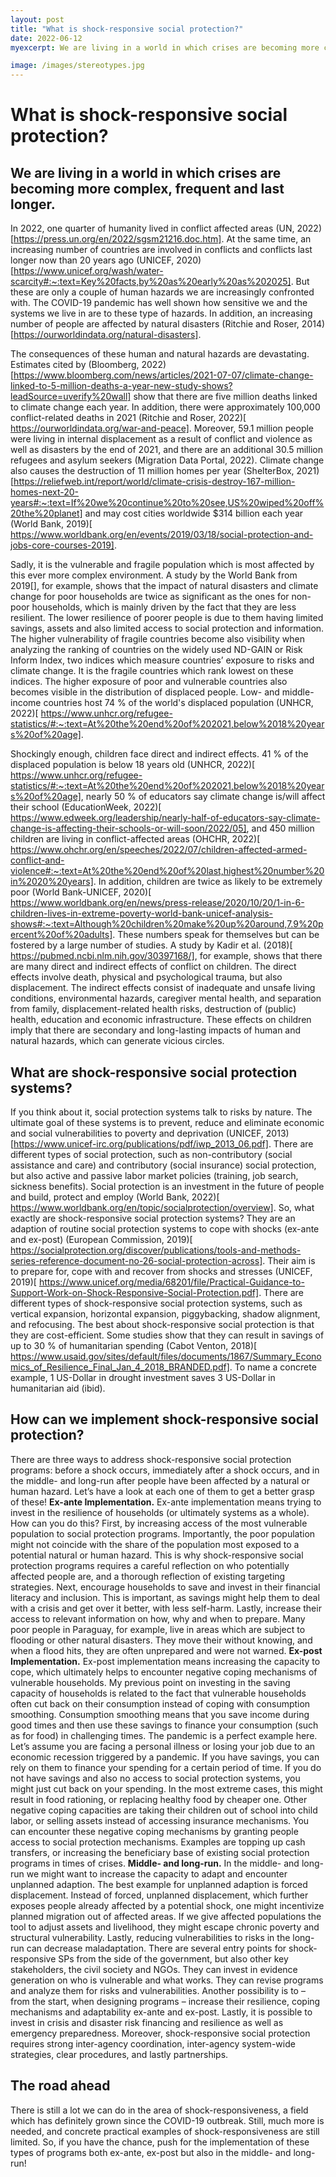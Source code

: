 ```yaml
---
layout: post
title: "What is shock-responsive social protection?"
date: 2022-06-12
myexcerpt: We are living in a world in which crises are becoming more complex, frequent and last longer. Sadly, it is the vulnerable and fragile population which is most affected by this ever more complex environment. What are shock-responsive social protection systems? While social protection systems are risk-oriented by nature, shock-responsive social protection programs go one step further and take a risk and vulnerability perspective. They try to address potentially destructive human and natural hazards before, immediately after, and in the long-run after a particular shock hit. There is still a lot we can do in the area of shock-responsiveness, a field which has definitely grown since the COVID-19 outbreak.

image: /images/stereotypes.jpg
---
```


# What is shock-responsive social protection? 

## We are living in a world in which crises are becoming more complex, frequent and last longer.

In 2022, one quarter of humanity lived in conflict affected areas (UN, 2022)[https://press.un.org/en/2022/sgsm21216.doc.htm]. At the same time, an increasing number of countries are involved in conflicts and conflicts last longer now than 20 years ago (UNICEF, 2020)[https://www.unicef.org/wash/water-scarcity#:~:text=Key%20facts,by%20as%20early%20as%202025]. But these are only a couple of human hazards we are increasingly confronted with. The COVID-19 pandemic has well shown how sensitive we and the systems we live in are to these type of hazards. In addition, an increasing number of people are affected by natural disasters (Ritchie and Roser, 2014)[https://ourworldindata.org/natural-disasters]. 

The consequences of these human and natural hazards are devastating. Estimates cited by (Bloomberg, 2022)[https://www.bloomberg.com/news/articles/2021-07-07/climate-change-linked-to-5-million-deaths-a-year-new-study-shows?leadSource=uverify%20wall] show that there are five million deaths linked to climate change each year. In addition, there were approximately 100,000 conflict-related deaths in 2021 (Ritchie and Roser, 2022)[ https://ourworldindata.org/war-and-peace]. Moreover, 59.1 million people were living in internal displacement as a result of conflict and violence as well as disasters by the end of 2021, and there are an additional 30.5 million refugees and asylum seekers (Migration Data Portal, 2022). Climate change also causes the destruction of 11 million homes per year (ShelterBox, 2021)[https://reliefweb.int/report/world/climate-crisis-destroy-167-million-homes-next-20-years#:~:text=If%20we%20continue%20to%20see,US%20wiped%20off%20the%20planet] and may cost cities worldwide $314 billion each year (World Bank, 2019)[ https://www.worldbank.org/en/events/2019/03/18/social-protection-and-jobs-core-courses-2019].

Sadly, it is the vulnerable and fragile population which is most affected by this ever more complex environment. A study by the World Bank from 2019[], for example, shows that the impact of natural disasters and climate change for poor households are twice as significant as the ones for non-poor households, which is mainly driven by the fact that they are less resilient. The lower resilience of poorer people is due to them having limited savings, assets and also limited access to social protection and information. The higher vulnerability of fragile countries become also visibility when analyzing the ranking of countries on the widely used ND-GAIN or Risk Inform Index, two indices which measure countries’ exposure to risks and climate change. It is the fragile countries which rank lowest on these indices. The higher exposure of poor and vulnerable countries also becomes visible in the distribution of displaced people. Low- and middle-income countries host 74 % of the world's displaced population (UNHCR, 2022)[ https://www.unhcr.org/refugee-statistics/#:~:text=At%20the%20end%20of%202021,below%2018%20years%20of%20age].

Shockingly enough, children face direct and indirect effects. 41 % of the displaced population is below 18 years old (UNHCR, 2022)[ https://www.unhcr.org/refugee-statistics/#:~:text=At%20the%20end%20of%202021,below%2018%20years%20of%20age], nearly 50 % of educators say climate change is/will affect their school (EducationWeek, 2022)[ https://www.edweek.org/leadership/nearly-half-of-educators-say-climate-change-is-affecting-their-schools-or-will-soon/2022/05], and 450 million children are living in conflict-affected areas (OHCHR, 2022)[ https://www.ohchr.org/en/speeches/2022/07/children-affected-armed-conflict-and-violence#:~:text=At%20the%20end%20of%20last,highest%20number%20in%2020%20years]. In addition, children are twice as likely to be extremely poor (World Bank-UNICEF, 2020)[ https://www.worldbank.org/en/news/press-release/2020/10/20/1-in-6-children-lives-in-extreme-poverty-world-bank-unicef-analysis-shows#:~:text=Although%20children%20make%20up%20around,7.9%20percent%20of%20adults]. These numbers speak for themselves but can be fostered by a large number of studies. A study by Kadir et al. (2018)[ https://pubmed.ncbi.nlm.nih.gov/30397168/], for example, shows that there are many direct and indirect effects of conflict on children. The direct effects involve death, physical and psychological trauma, but also displacement. The indirect effects consist of inadequate and unsafe living conditions, environmental hazards, caregiver mental health, and separation from family, displacement-related health risks, destruction of (public) health, education and economic infrastructure. These effects on children imply that there are secondary and long-lasting impacts of human and natural hazards, which can generate vicious circles. 

## What are shock-responsive social protection systems? 
If you think about it, social protection systems talk to risks by nature. The ultimate goal of these systems is to prevent, reduce and eliminate economic and social vulnerabilities to poverty and deprivation (UNICEF, 2013)[https://www.unicef-irc.org/publications/pdf/iwp_2013_06.pdf]. There are different types of social protection, such as non-contributory (social assistance and care) and contributory (social insurance) social protection, but also active and passive labor market policies (training, job search, sickness benefits). Social protection is an investment in the future of people and build, protect and employ (World Bank, 2022)[ https://www.worldbank.org/en/topic/socialprotection/overview]. 
So, what exactly are shock-responsive social protection systems? They are an adaption of routine social protection systems to cope with shocks (ex-ante and ex-post) (European Commission, 2019)[ https://socialprotection.org/discover/publications/tools-and-methods-series-reference-document-no-26-social-protection-across]. Their aim is to prepare for, cope with and recover from shocks and stresses (UNICEF, 2019)[ https://www.unicef.org/media/68201/file/Practical-Guidance-to-Support-Work-on-Shock-Responsive-Social-Protection.pdf]. There are different types of shock-responsive social protection systems, such as vertical expansion, horizontal expansion, piggybacking, shadow alignment, and refocusing. The best about shock-responsive social protection is that they are cost-efficient. Some studies show that they can result in savings of up to 30 % of humanitarian spending (Cabot Venton, 2018)[ https://www.usaid.gov/sites/default/files/documents/1867/Summary_Economics_of_Resilience_Final_Jan_4_2018_BRANDED.pdf]. To name a concrete example, 1 US-Dollar in drought investment saves 3 US-Dollar in humanitarian aid (ibid). 
## How can we implement shock-responsive social protection? 
There are three ways to address shock-responsive social protection programs: before a shock occurs, immediately after a shock occurs, and in the middle- and long-run after people have been affected by a natural or human hazard. Let’s have a look at each one of them to get a better grasp of these! 
**Ex-ante Implementation.** Ex-ante implementation means trying to invest in the resilience of households (or ultimately systems as a whole). How can you do this? First, by increasing access of the most vulnerable population to social protection programs. Importantly, the poor population might not coincide with the share of the population most exposed to a potential natural or human hazard. This is why shock-responsive social protection programs requires a careful reflection on who potentially affected people are, and a thorough reflection of existing targeting strategies. Next, encourage households to save and invest in their financial literacy and inclusion. This is important, as savings might help them to deal with a crisis and get over it better, with less self-harm. Lastly, increase their access to relevant information on how, why and when to prepare. Many poor people in Paraguay, for example, live in areas which are subject to flooding or other natural disasters. They move their without knowing, and when a flood hits, they are often unprepared and were not warned. 
**Ex-post Implementation.** Ex-post implementation means increasing the capacity to cope, which ultimately helps to encounter negative coping mechanisms of vulnerable households. My previous point on investing in the saving capacity of households is related to the fact that vulnerable households often cut back on their consumption instead of coping with consumption smoothing. Consumption smoothing means that you save income during good times and then use these savings to finance your consumption (such as for food) in challenging times. The pandemic is a perfect example here. Let’s assume you are facing a personal illness or losing your job due to an economic recession triggered by a pandemic. If you have savings, you can rely on them to finance your spending for a certain period of time. If you do not have savings and also no access to social protection systems, you might just cut back on your spending. In the most extreme cases, this might result in food rationing, or replacing healthy food by cheaper one. Other negative coping capacities are taking their children out of school into child labor, or selling assets instead of accessing insurance mechanisms. You can encounter these negative coping mechanisms by granting people access to social protection mechanisms. Examples are topping up cash transfers, or increasing the beneficiary base of existing social protection programs in times of crises. 
**Middle- and long-run.** In the middle- and long-run we might want to increase the capacity to adapt and encounter unplanned adaption. The best example for unplanned adaption is forced displacement. Instead of forced, unplanned displacement, which further exposes people already affected by a potential shock, one might incentivize planned migration out of affected areas. If we give affected populations the tool to adjust assets and livelihood, they might escape chronic poverty and structural vulnerability. Lastly, reducing vulnerabilities to risks in the long-run can decrease maladaptation. 
There are several entry points for shock-responsive SPs from the side of the government, but also other key stakeholders, the civil society and NGOs. They can invest in evidence generation on who is vulnerable and what works. They can revise programs and analyze them for risks and vulnerabilities. Another possibility is to – from the start, when designing programs – increase their resilience, coping mechanisms and adaptability ex-ante and ex-post. Lastly, it is possible to invest in crisis and disaster risk financing and resilience as well as emergency preparedness. Moreover, shock-responsive social protection requires strong inter-agency coordination, inter-agency system-wide strategies, clear procedures, and lastly partnerships. 
## The road ahead
There is still a lot we can do in the area of shock-responsiveness, a field which has definitely grown since the COVID-19 outbreak. Still, much more is needed, and concrete practical examples of shock-responsiveness are still limited. So, if you have the chance, push for the implementation of these types of programs both ex-ante, ex-post but also in the middle- and long-run!   
